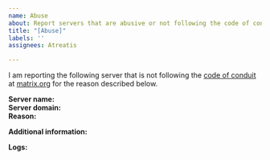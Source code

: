```yaml
---
name: Abuse
about: Report servers that are abusive or not following the code of conduct
title: "[Abuse]"
labels: ''
assignees: Atreatis

---
```


I am reporting the following server that is not following the [code of conduit](https://matrix.org/docs/guides/code_of_conduct.html) at [matrix.org](https://matrix.org/) for the reason described below.

**Server name:**  
**Server domain:**  
**Reason:**


**Additional information:**


**Logs:**

